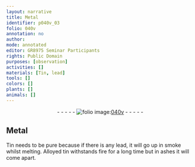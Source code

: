 ```yaml
---
layout: narrative
title: Metal
identifier: p040v_03
folio: 040v
annotation: no
author:
mode: annotated
editor: GR8975 Seminar Participants
rights: Public Domain
purposes: [observation]
activities: []
materials: [Tin, lead]
tools: []
colors: []
plants: []
animals: []
---
```


 <div class="folio" align="center">- - - - - <a href="http://gallica.bnf.fr/ark:/12148/btv1b10500001g/f86.image" target="_blank"><img src="https://cu-mkp.github.io/GR8975-edition/assets/photo-icon.png" alt="folio image: " style="display:inline-block; margin-bottom:-3px;"/>040v</a> - - - - - </div>  

## Metal

 
<span class="material">Tin</span> needs to be pure because if there is any <span class="material">lead</span>, it will go up in smoke whilst melting. Alloyed tin withstands fire for a long time but in ashes it will come apart.
 